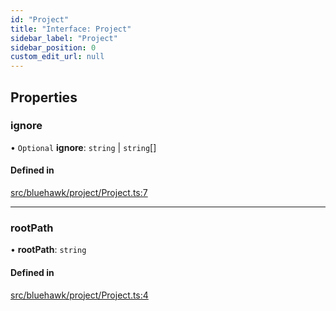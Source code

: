 ```yaml
---
id: "Project"
title: "Interface: Project"
sidebar_label: "Project"
sidebar_position: 0
custom_edit_url: null
---
```


## Properties

### ignore

• `Optional` **ignore**: `string` \| `string`[]

#### Defined in

[src/bluehawk/project/Project.ts:7](https://github.com/krollins-mdb/bluehawk/blob/f65f7b1e/src/bluehawk/project/Project.ts#L7)

___

### rootPath

• **rootPath**: `string`

#### Defined in

[src/bluehawk/project/Project.ts:4](https://github.com/krollins-mdb/bluehawk/blob/f65f7b1e/src/bluehawk/project/Project.ts#L4)
